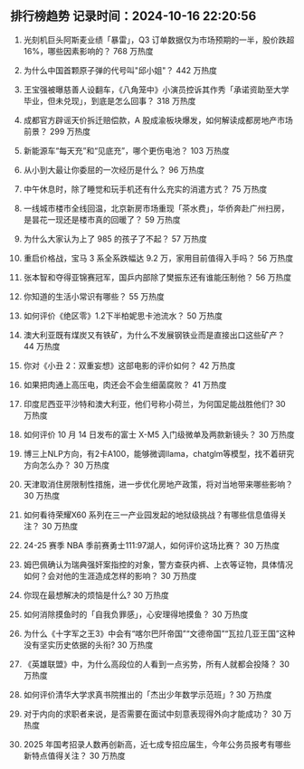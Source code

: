 
## 排行榜趋势 记录时间：2024-10-16 22:20:56
  
  1. 光刻机巨头阿斯麦业绩「暴雷」，Q3 订单数据仅为市场预期的一半，股价跌超 16%，哪些因素影响的？ 768 万热度
    
  2. 为什么中国首颗原子弹的代号叫"邱小姐"？ 442 万热度
    
  3. 王宝强被曝慈善人设翻车，《八角笼中》小演员控诉其作秀「承诺资助至大学毕业，但未兑现」，到底是怎么回事？ 318 万热度
    
  4. 成都官方辟谣天价拆迁赔偿款，A 股成渝板块爆发，如何解读成都房地产市场前景？ 299 万热度
    
  5. 新能源车“每天充”和“见底充”，哪个更伤电池？ 103 万热度
    
  6. 从小到大最让你委屈的一次经历是什么？ 96 万热度
    
  7. 中午休息时，除了睡觉和玩手机还有什么充实的消遣方式？ 75 万热度
    
  8. 一线城市楼市全线回温，北京新房市场重现「茶水费」，华侨奔赴广州扫房，是昙花一现还是楼市真的回暖了？ 59 万热度
    
  9. 为什么大家认为上了 985 的孩子了不起？ 57 万热度
    
  10. 重启价格战，宝马 3 系全系跌幅达 9.2 万，家用目前值得入手吗？ 56 万热度
    
  11. 张本智和夺得亚锦赛冠军，国乒内部除了樊振东还有谁能压制他？ 56 万热度
    
  12. 你知道的生活小常识有哪些？ 55 万热度
    
  13. 如何评价《绝区零》1.2下半柏妮思卡池流水？ 50 万热度
    
  14. 澳大利亚既有煤炭又有铁矿，为什么不发展钢铁业而是直接出口这些矿产？ 44 万热度
    
  15. 你对《小丑 2：双重妄想》这部电影的评价如何？ 42 万热度
    
  16. 如果把肉通上高压电，肉还会不会生细菌腐败？ 41 万热度
    
  17. 印度尼西亚平沙特和澳大利亚，他们号称小荷兰，为何国足能战胜他们? 30 万热度
    
  18. 如何评价 10 月 14 日发布的富士 X-M5 入门级微单及两款新镜头？ 30 万热度
    
  19. 博三上NLP方向，有2卡A100，能够微调llama，chatglm等模型，找不着研究方向怎么办？ 30 万热度
    
  20. 天津取消住房限制性措施，进一步优化房地产政策，将对当地带来哪些影响？ 30 万热度
    
  21. 如何看待荣耀X60 系列在三一产业园发起的地狱级挑战？有哪些信息值得关注？ 30 万热度
    
  22. 24-25 赛季 NBA 季前赛勇士111:97湖人，如何评价这场比赛？ 30 万热度
    
  23. 姆巴佩确认为瑞典强奸案指控的对象，警方查获内裤、上衣等证物，具体情况如何？会对他的生涯造成怎样的影响？ 30 万热度
    
  24. 你现在最想解决的烦恼是什么? 30 万热度
    
  25. 如何消除摸鱼时的「自我负罪感」，心安理得地摸鱼？ 30 万热度
    
  26. 为什么《十字军之王3》中会有“喀尔巴阡帝国”“文德帝国”“瓦拉几亚王国”这种没有坚实历史依据的头衔? 30 万热度
    
  27. 《英雄联盟》中，为什么高段位的人看到一点劣势，所有人就都会投降？ 30 万热度
    
  28. 如何评价清华大学求真书院推出的「杰出少年数学示范班」? 30 万热度
    
  29. 对于内向的求职者来说，是否需要在面试中刻意表现得外向才能成功？ 30 万热度
    
  30. 2025 年国考招录人数再创新高，近七成专招应届生，今年公务员报考有哪些新特点值得关注？ 30 万热度
    